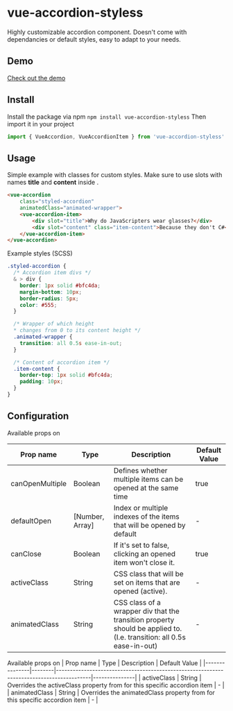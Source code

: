 # vue-accordion-styless
Highly customizable accordion component. Doesn't come with dependancies or default styles, easy to adapt to your needs.

## Demo
[Check out the demo](https://horsetoast.github.com/vue-accordion-styless)

## Install
Install the package via npm
`npm install vue-accordion-styless`
Then import it in your project
```js
import { VueAccordion, VueAccordionItem } from 'vue-accordion-styless'
```

## Usage
Simple example with classes for custom styles. Make sure to use slots with names **title** and **content** inside **<vue-accordion-item>**.
```html
<vue-accordion
    class="styled-accordion"
    animatedClass="animated-wrapper">
    <vue-accordion-item>
        <div slot="title">Why do JavaScripters wear glasses?</div>
        <div slot="content" class="item-content">Because they don't C#</div>
    </vue-accordion-item>
</vue-accordion>
```
Example styles (SCSS)
```scss
.styled-accordion {
  /* Accordion item divs */
  & > div {
    border: 1px solid #bfc4da;
    margin-bottom: 10px;
    border-radius: 5px;
    color: #555;
  }

  /* Wrapper of which height
  * changes from 0 to its content height */
  .animated-wrapper {
    transition: all 0.5s ease-in-out;
  }

  /* Content of accordion item */
  .item-content {
    border-top: 1px solid #bfc4da;
    padding: 10px;
  }
}
```

## Configuration
Available props on **<vue-accordion>**

| Prop name       | Type            | Description                                                                                                           | Default Value |
|-----------------|-----------------|-----------------------------------------------------------------------------------------------------------------------|---------------|
| canOpenMultiple | Boolean         | Defines whether multiple items can be opened at the same time                                                         | true          |
| defaultOpen     | [Number, Array] | Index or multiple indexes of the items that will be opened by default                                                 | -             |
| canClose        | Boolean         | If it's set to false, clicking an opened item won't close it.                                                         | true          |
| activeClass     | String          | CSS class that will be set on items that are opened (active).                                                         | -             |
| animatedClass   | String          | CSS class of a wrapper div that the transition property should be applied to. (I.e. transition: all 0.5s ease-in-out) | -             |


Available props on **<vue-accordion-item>**
| Prop name     | Type   | Description                                                                              | Default Value |
|---------------|--------|------------------------------------------------------------------------------------------|---------------|
| activeClass   | String | Overrides the activeClass property from <vue-accordion> for this specific accordion item | -             |
| animatedClass | String | Overrides the animatedClass property from  for this specific accordion item              | -             |
